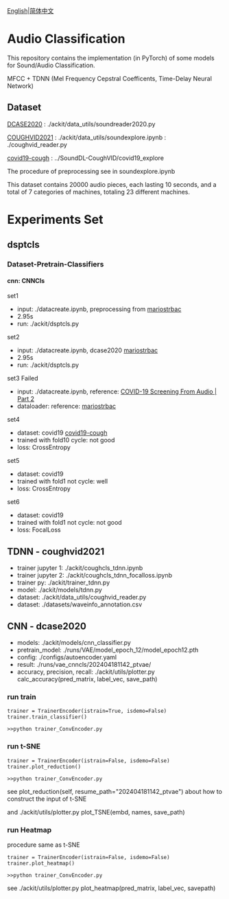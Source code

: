 [English](README.md)|[简体中文](README_cn.md)
# Audio Classification
This repository contains the implementation (in PyTorch) of some models for Sound/Audio Classification.

MFCC + TDNN (Mel Frequency Cepstral Coefficents, Time-Delay Neural Network)

## Dataset
[DCASE2020](https://zenodo.org/record/3678171)
  : ./ackit/data_utils/soundreader2020.py

[COUGHVID2021](https://doi.org/10.5281/zenodo.4048311)
  : ./ackit/data_utils/soundexplore.ipynb
  : ./coughvid_reader.py

[covid19-cough](https://github.com/covid19-cough/dataset)
  : ../SoundDL-CoughVID/covid19_explore

The procedure of preprocessing see in soundexplore.ipynb


This dataset contains 20000 audio pieces, each lasting 10 seconds, and a total of 7 categories of machines, totaling 23 different machines.

# Experiments Set

## dsptcls
### Dataset-Pretrain-Classifiers
#### cnn: CNNCls
set1
- input: ./datacreate.ipynb, preprocessing from [mariostrbac](https://github.com/mariostrbac/environmental-sound-classification)
- 2.95s
- run: ./ackit/dsptcls.py

set2
- input: ./datacreate.ipynb, dcase2020 [mariostrbac](https://github.com/mariostrbac/environmental-sound-classification)
- 2.95s
- run: ./ackit/dsptcls.py

set3 Failed
- input: ./datacreate.ipynb, reference: [COVID-19 Screening From Audio | Part 2](https://www.kaggle.com/code/nasrulhakim86/covid-19-screening-from-audio-part-2/notebook)
- dataloader: reference: [mariostrbac](https://github.com/mariostrbac/environmental-sound-classification)

set4
- dataset: covid19 [covid19-cough](https://github.com/covid19-cough/dataset)
- trained with fold10 cycle: not good
- loss: CrossEntropy

set5
- dataset: covid19
- trained with fold1 not cycle: well
- loss: CrossEntropy

set6
- dataset: covid19
- trained with fold1 not cycle: not good
- loss: FocalLoss

## TDNN - coughvid2021
- trainer jupyter 1: ./ackit/coughcls_tdnn.ipynb
- trainer jupyter 2: ./ackit/coughcls_tdnn_focalloss.ipynb
- trainer py: ./ackit/trainer_tdnn.py
- model: ./ackit/models/tdnn.py
- dataset: ./ackit/data_utils/coughvid_reader.py
- dataset: ./datasets/waveinfo_annotation.csv

## CNN - dcase2020
- models: ./ackit/models/cnn_classifier.py
- pretrain_model: ./runs/VAE/model_epoch_12/model_epoch12.pth
- config: ./configs/autoencoder.yaml
- result: ./runs/vae_cnncls/202404181142_ptvae/
- accuracy, precision, recall: ./ackit/utils/plotter.py calc_accuracy(pred_matrix, label_vec, save_path)

### run train
```text
trainer = TrainerEncoder(istrain=True, isdemo=False)
trainer.train_classifier()

>>python trainer_ConvEncoder.py
```

### run t-SNE
```text
trainer = TrainerEncoder(istrain=False, isdemo=False)
trainer.plot_reduction()

>>python trainer_ConvEncoder.py
```
see plot_reduction(self, resume_path="202404181142_ptvae") about how to construct the input of t-SNE

and ./ackit/utils/plotter.py plot_TSNE(embd, names, save_path)

### run Heatmap
procedure same as t-SNE
```text
trainer = TrainerEncoder(istrain=False, isdemo=False)
trainer.plot_heatmap()

>>python trainer_ConvEncoder.py
```
see ./ackit/utils/plotter.py plot_heatmap(pred_matrix, label_vec, savepath)

